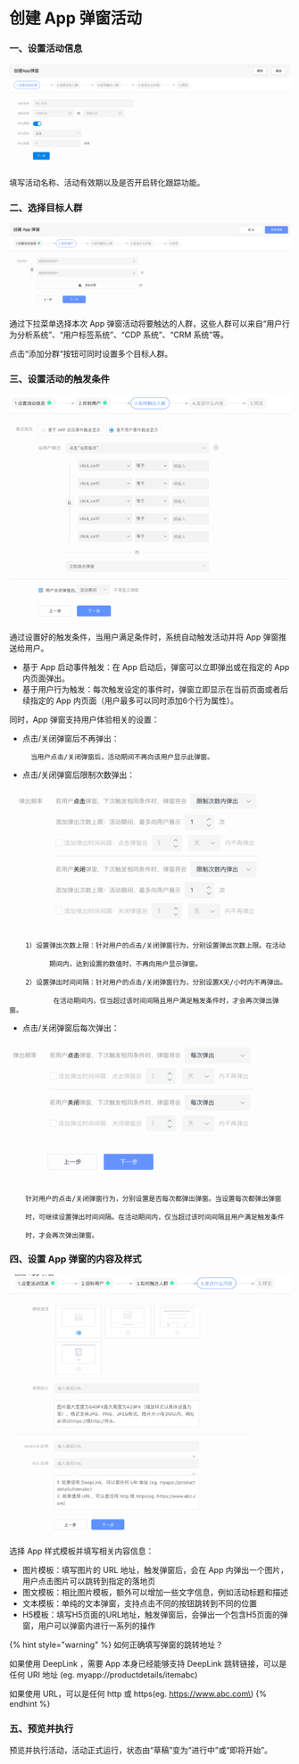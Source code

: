 # 创建 App 弹窗活动

### 一、设置活动信息

![&#x7B2C;&#x4E00;&#x6B65;&#xFF1A;&#x8BBE;&#x7F6E;&#x6D3B;&#x52A8;&#x4FE1;&#x606F;](../../../.gitbook/assets/image%20%289%29.png)

填写活动名称、活动有效期以及是否开启转化跟踪功能。

### 二、选择目标人群

![&#x7B2C;&#x4E8C;&#x6B65;&#xFF1A;&#x9009;&#x62E9;&#x76EE;&#x6807;&#x4EBA;&#x7FA4;](../../../.gitbook/assets/app-dan-chuang-yong-hu-fen-qun-.png)

通过下拉菜单选择本次 App 弹窗活动将要触达的人群，这些人群可以来自“用户行为分析系统”、“用户标签系统”、“CDP 系统”、“CRM 系统”等。

点击“添加分群“按钮可同时设置多个目标人群。

### 三、设置活动的触发条件

![&#x7B2C;&#x4E09;&#x6B65;&#xFF1A;&#x8BBE;&#x7F6E;&#x6D3B;&#x52A8;&#x89E6;&#x53D1;&#x6761;&#x4EF6;](../../../.gitbook/assets/ping-mu-kuai-zhao-20200806-xia-wu-4.41.53.png)

通过设置好的触发条件，当用户满足条件时，系统自动触发活动并将 App 弹窗推送给用户。

* 基于 App 启动事件触发：在 App 启动后，弹窗可以立即弹出或在指定的 App 内页面弹出。
* 基于用户行为触发：每次触发设定的事件时，弹窗立即显示在当前页面或者后续指定的 App 内页面（用户最多可以同时添加6个行为属性）。

同时，App 弹窗支持用户体验相关的设置：

* 点击/关闭弹窗后不再弹出：

        当用户点击/关闭弹窗后，活动期间不再向该用户显示此弹窗。

* 点击/关闭弹窗后限制次数弹出：

![](../../../.gitbook/assets/xiao-cheng-xu-yong-hu-ti-yan-.png)

        1）设置弹出次数上限：针对用户的点击/关闭弹窗行为，分别设置弹出次数上限。在活动

              期间内，达到设置的数值时，不再向用户显示弹窗。

        2）设置弹出时间间隔：针对用户的点击/关闭弹窗行为，分别设置X天/小时内不再弹出。

               在活动期间内，仅当超过该时间间隔且用户满足触发条件时，才会再次弹出弹窗。

* 点击/关闭弹窗后每次弹出：

![](../../../.gitbook/assets/xiao-cheng-xu-mei-ci-dan-chu-.png)

        针对用户的点击/关闭弹窗行为，分别设置是否每次都弹出弹窗。当设置每次都弹出弹窗 

        时，可继续设置弹出时间间隔。在活动期间内，仅当超过该时间间隔且用户满足触发条件

        时，才会再次弹出弹窗。

### 四、设置 App 弹窗的内容及样式

![&#x7B2C;&#x56DB;&#x6B65;&#xFF1A;&#x53D1;&#x9001;&#x4EC0;&#x4E48;&#x5185;&#x5BB9;](../../../.gitbook/assets/ping-mu-kuai-zhao-20200806-xia-wu-4.57.31.png)

选择 App 样式模板并填写相关内容信息：

* 图片模板：填写图片的 URL 地址，触发弹窗后，会在 App 内弹出一个图片，用户点击图片可以跳转到指定的落地页
* 图文模板：相比图片模板，额外可以增加一些文字信息，例如活动标题和描述
* 文本模板：单纯的文本弹窗，支持点击不同的按钮跳转到不同的位置
* H5模板：填写H5页面的URL地址，触发弹窗后，会弹出一个包含H5页面的弹窗，用户可以弹窗内进行一系列的操作

{% hint style="warning" %}
如何正确填写弹窗的跳转地址？

如果使用 DeepLink ，需要 App 本身已经能够支持 DeepLink 跳转链接，可以是任何 URI 地址 \(eg. myapp://productdetails/itemabc\)

如果使用 URL，可以是任何 http 或 https\(eg. https://www.abc.com\)
{% endhint %}

### 五、预览并执行

预览并执行活动，活动正式运行，状态由“草稿”变为“进行中”或“即将开始”。

